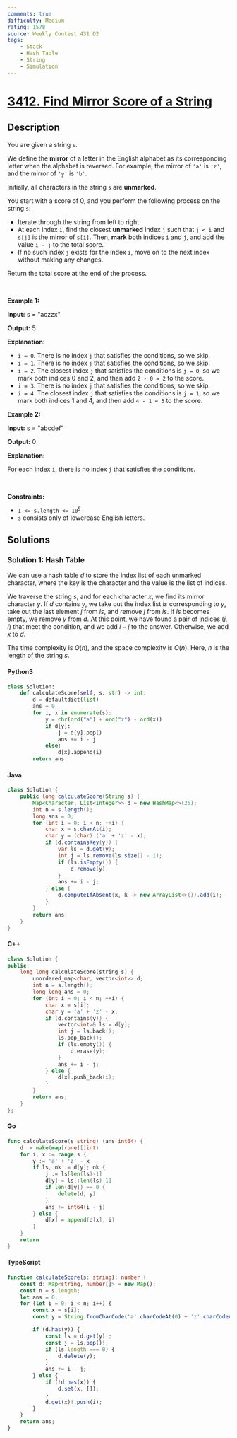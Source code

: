 ```yaml
---
comments: true
difficulty: Medium
rating: 1578
source: Weekly Contest 431 Q2
tags:
    - Stack
    - Hash Table
    - String
    - Simulation
---
```


<!-- problem:start -->

# [3412. Find Mirror Score of a String](https://leetcode.com/problems/find-mirror-score-of-a-string)

## Description

<!-- description:start -->

<p>You are given a string <code>s</code>.</p>

<p>We define the <strong>mirror</strong> of a letter in the English alphabet as its corresponding letter when the alphabet is reversed. For example, the mirror of <code>&#39;a&#39;</code> is <code>&#39;z&#39;</code>, and the mirror of <code>&#39;y&#39;</code> is <code>&#39;b&#39;</code>.</p>

<p>Initially, all characters in the string <code>s</code> are <strong>unmarked</strong>.</p>

<p>You start with a score of 0, and you perform the following process on the string <code>s</code>:</p>

<ul>
	<li>Iterate through the string from left to right.</li>
	<li>At each index <code>i</code>, find the closest <strong>unmarked</strong> index <code>j</code> such that <code>j &lt; i</code> and <code>s[j]</code> is the mirror of <code>s[i]</code>. Then, <strong>mark</strong> both indices <code>i</code> and <code>j</code>, and add the value <code>i - j</code> to the total score.</li>
	<li>If no such index <code>j</code> exists for the index <code>i</code>, move on to the next index without making any changes.</li>
</ul>

<p>Return the total score at the end of the process.</p>

<p>&nbsp;</p>
<p><strong class="example">Example 1:</strong></p>

<div class="example-block">
<p><strong>Input:</strong> <span class="example-io">s = &quot;aczzx&quot;</span></p>

<p><strong>Output:</strong> <span class="example-io">5</span></p>

<p><strong>Explanation:</strong></p>

<ul>
	<li><code>i = 0</code>. There is no index <code>j</code> that satisfies the conditions, so we skip.</li>
	<li><code>i = 1</code>. There is no index <code>j</code> that satisfies the conditions, so we skip.</li>
	<li><code>i = 2</code>. The closest index <code>j</code> that satisfies the conditions is <code>j = 0</code>, so we mark both indices 0 and 2, and then add <code>2 - 0 = 2</code> to the score.</li>
	<li><code>i = 3</code>. There is no index <code>j</code> that satisfies the conditions, so we skip.</li>
	<li><code>i = 4</code>. The closest index <code>j</code> that satisfies the conditions is <code>j = 1</code>, so we mark both indices 1 and 4, and then add <code>4 - 1 = 3</code> to the score.</li>
</ul>
</div>

<p><strong class="example">Example 2:</strong></p>

<div class="example-block">
<p><strong>Input:</strong> <span class="example-io">s = &quot;abcdef&quot;</span></p>

<p><strong>Output:</strong> <span class="example-io">0</span></p>

<p><strong>Explanation:</strong></p>

<p>For each index <code>i</code>, there is no index <code>j</code> that satisfies the conditions.</p>
</div>

<p>&nbsp;</p>
<p><strong>Constraints:</strong></p>

<ul>
	<li><code>1 &lt;= s.length &lt;= 10<sup>5</sup></code></li>
	<li><code>s</code> consists only of lowercase English letters.</li>
</ul>

<!-- description:end -->

## Solutions

<!-- solution:start -->

### Solution 1: Hash Table

We can use a hash table $\textit{d}$ to store the index list of each unmarked character, where the key is the character and the value is the list of indices.

We traverse the string $\textit{s}$, and for each character $\textit{x}$, we find its mirror character $\textit{y}$. If $\textit{d}$ contains $\textit{y}$, we take out the index list $\textit{ls}$ corresponding to $\textit{y}$, take out the last element $\textit{j}$ from $\textit{ls}$, and remove $\textit{j}$ from $\textit{ls}$. If $\textit{ls}$ becomes empty, we remove $\textit{y}$ from $\textit{d}$. At this point, we have found a pair of indices $(\textit{j}, \textit{i})$ that meet the condition, and we add $\textit{i} - \textit{j}$ to the answer. Otherwise, we add $\textit{x}$ to $\textit{d}$.

The time complexity is $O(n)$, and the space complexity is $O(n)$. Here, $n$ is the length of the string $\textit{s}$.

<!-- tabs:start -->

#### Python3

```python
class Solution:
    def calculateScore(self, s: str) -> int:
        d = defaultdict(list)
        ans = 0
        for i, x in enumerate(s):
            y = chr(ord("a") + ord("z") - ord(x))
            if d[y]:
                j = d[y].pop()
                ans += i - j
            else:
                d[x].append(i)
        return ans
```

#### Java

```java
class Solution {
    public long calculateScore(String s) {
        Map<Character, List<Integer>> d = new HashMap<>(26);
        int n = s.length();
        long ans = 0;
        for (int i = 0; i < n; ++i) {
            char x = s.charAt(i);
            char y = (char) ('a' + 'z' - x);
            if (d.containsKey(y)) {
                var ls = d.get(y);
                int j = ls.remove(ls.size() - 1);
                if (ls.isEmpty()) {
                    d.remove(y);
                }
                ans += i - j;
            } else {
                d.computeIfAbsent(x, k -> new ArrayList<>()).add(i);
            }
        }
        return ans;
    }
}
```

#### C++

```cpp
class Solution {
public:
    long long calculateScore(string s) {
        unordered_map<char, vector<int>> d;
        int n = s.length();
        long long ans = 0;
        for (int i = 0; i < n; ++i) {
            char x = s[i];
            char y = 'a' + 'z' - x;
            if (d.contains(y)) {
                vector<int>& ls = d[y];
                int j = ls.back();
                ls.pop_back();
                if (ls.empty()) {
                    d.erase(y);
                }
                ans += i - j;
            } else {
                d[x].push_back(i);
            }
        }
        return ans;
    }
};
```

#### Go

```go
func calculateScore(s string) (ans int64) {
	d := make(map[rune][]int)
	for i, x := range s {
		y := 'a' + 'z' - x
		if ls, ok := d[y]; ok {
			j := ls[len(ls)-1]
			d[y] = ls[:len(ls)-1]
			if len(d[y]) == 0 {
				delete(d, y)
			}
			ans += int64(i - j)
		} else {
			d[x] = append(d[x], i)
		}
	}
	return
}
```

#### TypeScript

```ts
function calculateScore(s: string): number {
    const d: Map<string, number[]> = new Map();
    const n = s.length;
    let ans = 0;
    for (let i = 0; i < n; i++) {
        const x = s[i];
        const y = String.fromCharCode('a'.charCodeAt(0) + 'z'.charCodeAt(0) - x.charCodeAt(0));

        if (d.has(y)) {
            const ls = d.get(y)!;
            const j = ls.pop()!;
            if (ls.length === 0) {
                d.delete(y);
            }
            ans += i - j;
        } else {
            if (!d.has(x)) {
                d.set(x, []);
            }
            d.get(x)!.push(i);
        }
    }
    return ans;
}
```

<!-- tabs:end -->

<!-- solution:end -->

<!-- problem:end -->

